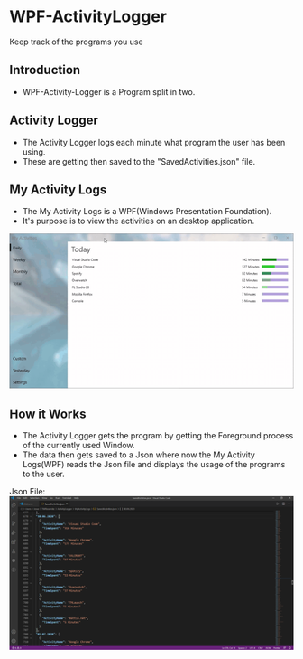 # WPF-ActivityLogger
Keep track of the programs you use

## Introduction

- WPF-Activity-Logger is a Program split in two.

## Activity Logger
- The Activity Logger logs each minute what program the user has been using.
- These are getting then saved to the "SavedActivities.json" file.

## My Activity Logs
- The My Activity Logs is a WPF(Windows Presentation Foundation).
-  It's purpose is to view the activities on an desktop application.

![](https://github.com/SolomonRosemite/WPF-ActivityLogger/blob/master/ActivityLogger/assets/Example.gif?raw=true)

## How it Works
- The Activity Logger gets the program by getting the Foreground process of the currently used Window.
- The data then gets saved to a Json where now the My Activity Logs(WPF) reads the Json file and displays the usage of the programs to the user.

Json File:
![](https://github.com/SolomonRosemite/WPF-ActivityLogger/blob/master/ActivityLogger/assets/Example.PNG?raw=true)
